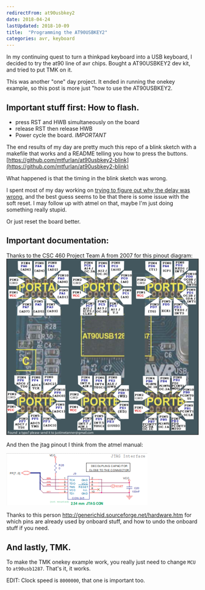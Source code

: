 ```yaml
---
redirectFrom: at90usbkey2
date: 2018-04-24
lastUpdated: 2018-10-09
title:  "Programming the AT90USBKEY2"
categories: avr, keyboard
---
```


In my continuing quest to turn a thinkpad keyboard into a USB keyboard, I decided to try the at90 line of avr chips.
Bought a AT90USBKEY2 dev kit, and tried to put TMK on it.

This was another "one" day project.
It ended in running the onekey example, so this post is more just "how to use the AT90USBKEY2.

<!--excerpt-->

## Important stuff first: How to flash.

* press RST and HWB simultaneously on the board
* release RST then release HWB
* Power cycle the board. *IMPORTANT*

The end results of my day are pretty much this repo of a blink sketch with a makefile that works and a README telling you how to press the buttons.
[https://github.com/mtfurlan/at90usbkey2-blink](https://github.com/mtfurlan/at90usbkey2-blink)

What happened is that the timing in the blink sketch was wrong.

I spent most of my day working on [trying to figure out why the delay was wrong](https://electronics.stackexchange.com/q/361303/181040), and the best guess seems to be that there is some issue with the soft reset.
I may follow up with atmel on that, maybe I'm just doing something really stupid.

Or just reset the board better.

## Important documentation:

Thanks to the CSC 460 Project Team A from 2007 for this pinout diagram:
[![labeled gpio pins](/assets/pages/at90usbkey2/pinout.png)](https://webhome.csc.uvic.ca/~mcheng/samples/cox/documentation/AT90_Pin_Diagram.pdf)


And then the jtag pinout I think from the atmel manual:

![jtag pinout](/assets/pages/at90usbkey2/jtag.png)

Thanks to this person http://generichid.sourceforge.net/hardware.htm
for which pins are already used by onboard stuff, and how to undo the onboard stuff if you need.


## And lastly, TMK.

To make the TMK onekey example work, you really just need to change `MCU` to `at90usb1287`.
That's it, it works.

EDIT: Clock speed is `8000000`, that one is important too.
